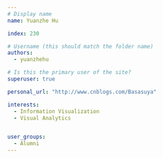 ```yaml
---
# Display name
name: Yuanzhe Hu

index: 230

# Username (this should match the folder name)
authors:
  - yuanzhehu

# Is this the primary user of the site?
superuser: true

personal_url: "http://www.cnblogs.com/Basasuya"

interests:
  - Information Visualization
  - Visual Analytics


user_groups:
  - Alumni
---
```

